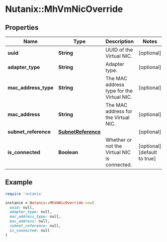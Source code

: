 # Nutanix::MhVmNicOverride

## Properties

| Name | Type | Description | Notes |
| ---- | ---- | ----------- | ----- |
| **uuid** | **String** | UUID of the Virtual NIC. | [optional] |
| **adapter_type** | **String** | Adapter type. | [optional] |
| **mac_address_type** | **String** | The MAC address type for the Virtual NIC. | [optional] |
| **mac_address** | **String** | The MAC address for the Virtual NIC. | [optional] |
| **subnet_reference** | [**SubnetReference**](SubnetReference.md) |  | [optional] |
| **is_connected** | **Boolean** | Whether or not the Virtual NIC is connected. | [optional][default to true] |

## Example

```ruby
require 'nutanix'

instance = Nutanix::MhVmNicOverride.new(
  uuid: null,
  adapter_type: null,
  mac_address_type: null,
  mac_address: null,
  subnet_reference: null,
  is_connected: null
)
```

